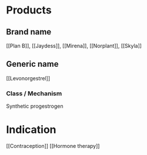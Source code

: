 # Products

## Brand name
[[Plan B]], [[Jaydess]], [[Mirena]], [[Norplant]], [[Skyla]]

## Generic name
[[Levonorgestrel]]

### Class / Mechanism
Synthetic progestrogen

# Indication
[[Contraception]]
[[Hormone therapy]]